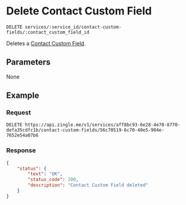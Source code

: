 # Delete Contact Custom Field 

    DELETE services/:service_id/contact-custom-fields/:contact_custom_field_id
    
Deletes a [Contact Custom Field].




## Parameters
None

## Example
### Request

    DELETE https://api.zingle.me/v1/services/aff8bc93-6e28-4e70-8770-defa35cdfc1b/contact-custom-fields/56c70519-6c70-40e5-904e-7652e54a07b6

### Response
``` json
{
    "status": {
        "text": "OK",
        "status_code": 200,
        "description": "Contact Custom Field deleted"
    } 
}
```

[Contact Custom Field]: README.md
